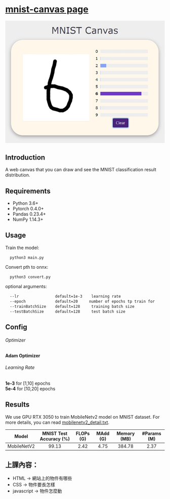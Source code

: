 # [mnist-canvas page](https://ruiyangju.github.io/mnist-canvas/)

<p align="center">
  <img src="mnist.jpg" width="640" title="mnist">
</p>

## Introduction
A web canvas that you can draw and see the MNIST classification result distribution.

## Requirements
* Python 3.6+
* Pytorch 0.4.0+
* Pandas 0.23.4+
* NumPy 1.14.3+

## Usage
  Train the model:
  
      python3 main.py
  
  Convert pth to onnx:
  
      python3 convert.py

  optional arguments:
  
      --lr                default=1e-3    learning rate
      --epoch             default=20     number of epochs tp train for
      --trainBatchSize    default=128     training batch size
      --testBatchSize     default=128     test batch size
 
## Config
###### Optimizer 
__Adam Optimizer__
###### Learning Rate
__1e-3__ for [1,10] epochs <br>
__5e-4__ for [10,20] epochs <br>
      
## Results
We use GPU RTX 3050 to train MobileNetv2 model on MNIST dataset.
For more details, you can read [mobilenetv2_detail.txt](mobilenetv2_detail.txt).

| Model | MNIST Test Accuracy (%) | FLOPs (G) | MAdd (G) | Memory (MB) | #Params (M) |
| :---: | :---: | :---: | :---: | :---: | :---: |
| MobileNetV2 | 99.13 | 2.42 | 4.75 | 384.78 | 2.37 |

## 上課內容：
* HTML -> 網站上的物件有哪些
* CSS -> 物件要長怎樣
* javascript -> 物件怎麼動
